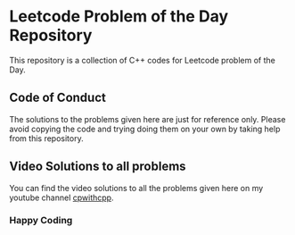 # Leetcode Problem of the Day Repository
This repository is a collection of C++ codes for Leetcode problem of the Day.

## Code of Conduct
The solutions to the problems given here are just for reference only. Please avoid copying the code and trying doing them on your own by taking help from this repository.

## Video Solutions to all problems
You can find the video solutions to all the problems given here on my youtube channel [cpwithcpp](https://www.youtube.com/@cpwithcpp).

### Happy Coding